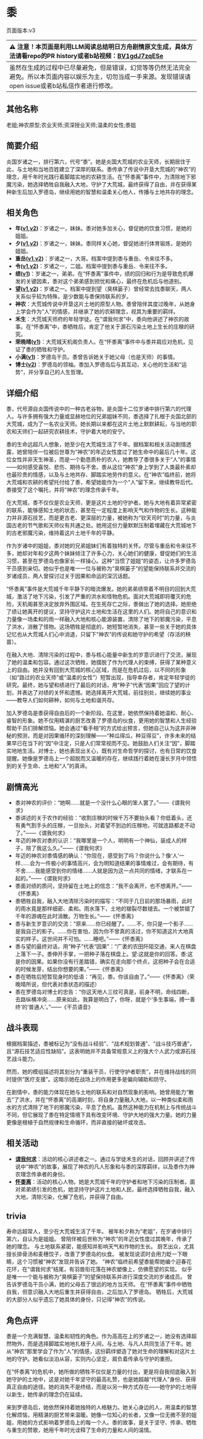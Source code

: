 # 黍
页面版本:v3
 

| :warning: 注意！本页面是利用LLM阅读总结明日方舟剧情原文生成，具体方法请看repo的PR history或者b站视频：[BV1gdJ7zqESe](https://www.bilibili.com/video/BV1gdJ7zqESe/)         |
|:----------------------------|
| 虽然在生成的过程中已尽量避免，但是错误，幻觉等等仍然无法完全避免。所以本页面内容以娱乐为主，切勿当成一手来源。发现错误请open issue或者b站私信作者进行修改。|



## 其他名称
老姐;神农原型;农业天师;资深授业天师;温柔的女性;黍姐
## 简要介绍
炎国岁诸之一，排行第六，代号“黍”。她是炎国大荒城的农业天师，长期居住于此，与土地和当地百姓建立了深厚的联系。黍传承了传说中开垦大荒城的“神农”的理念，用千年时光践行着脚踏实地的农耕生活。在“怀黍离”事件中，为清除地下邪魔污染，她选择牺牲自我融入大地，守护了大荒城，最终获得了自由，并在获得某种新生后加入罗德岛，继续用她的智慧和温柔关心他人，传播与土地共存的理念。
## 相关角色
-   **年([v1](../chars/char_2014_nian.md),[v2](char_2014_nian.md))**：岁诸之一，妹妹。黍对她多加关心，督促她的饮食习惯，是她的姐姐。
-   **夕([v1](../chars/char_2015_dusk.md),[v2](char_2015_dusk.md))**：岁诸之一，妹妹。黍同样关心她，督促她进行体育锻炼，是她的姐姐。
-   **重岳([v1](../chars/char_2024_chyue.md),[v2](char_2024_chyue.md))**：岁诸之一，大哥。档案中提到黍与重岳、令来往不多。
-   **令([v1](../chars/char_2023_ling.md),[v2](char_2023_ling.md))**：岁诸之一，二姐。档案中提到黍与重岳、令来往不多。
-   **绩([v1](../chars/extended_char_ji.md))**：岁诸之一，弟弟。在“怀黍离”事件中，绩的回归和行为是导致危机爆发的关键因素，黍对这个弟弟感到担忧和痛心，最终在危机后与他道别。
-   **望([v1](../chars/extended_char_wang.md),[v2](extended_char_wang.md))**：岁诸之一。档案中提到望（臭棋篓子）曾经常去找黍聊天，两人关系似乎较为特殊，是少数能与黍保持联系的岁。
-   **神农**：大荒城传说中开垦这片土地的原型人物。黍曾陪伴其度过晚年，从她身上学会作为“人”的情感，并继承了她的农耕理念，视其为重要的羁绊。
-   **禾生**：大荒城天师府的年轻学徒。在“谓我何求”中，黍向他讲述了神农的故事。在“怀黍离”中，黍牺牲后，肯定了他关于源石污染土地上生长的庄稼的研究。
-   **荣晚晴([v1](../chars/extended_char_rong_wan_qing.md))**：大荒城天机阁负责人。在“怀黍离”事件中与黍并肩应对危机，见证了黍的牺牲和守护。
-   **小满([v1](../chars/char_4122_grabds.md))**：罗德岛干员。黍曾告诉她关于她父母（也是天师）的事情。
-   **博士([v2](extended_char_bo_shi.md))**：罗德岛的领袖。黍加入罗德岛后与其互动，关心他的生活和“运势”，并分享自己的人生哲理。
## 详细介绍
黍，代号源自炎国传说中的一种古老谷物，是炎国十二位岁诸中排行第六的代理人。与许多拥有强大力量或显赫地位的兄弟姐妹不同，黍选择了扎根于炎国北部的大荒城，成为了一名农业天师。她长期以来都在这片土地上默默耕耘，与当地的职农和天师们一起研究农耕技术，守护着大地的安宁。

黍的生命远超凡人想象，她至少在大荒城生活了千年。据档案和相关活动剧情透露，她曾陪伴一位被后世尊为“神农”的年迈女性度过了她生命中的最后几十年。这位女性并非天生神圣，而是一个勤恳质朴的农人，她教导了黍很多关于“人”的事情——如何感受喜悦、悲伤、期待与不舍。黍从这位“神农”身上学到了人类最朴素却也最珍贵的情感，以及与土地共存、脚踏实地劳作的意义。在“神农”临终前，她将大荒城和农耕的希望托付给了黍，希望她能作为一个“人”留下来，继续教导后代。黍接受了这个嘱托，并将“神农”的理念传承千年。

在大荒城，黍不仅仅是农业天师，更是这片土地的守护者。她与大地有着异常紧密的联系，能够感知土地的状态，甚至在一定程度上影响天气和作物的生长。这种能力并非源石技艺，而是更古老、更深层的力量，被她称为“钦天司时”的力量，与炎国古老的节气歌和天师仪有共通之处。她用这份力量默默压制着埋藏在大荒城地下的古老邪魔污染，维持着这片土地千年的平静。

作为岁诸中的姐姐，黍对她的兄弟姐妹们有着独特的关怀。尽管与重岳和令来往不多，她却对年和夕这两个妹妹倾注了许多心力，关心她们的健康，督促她们的生活习惯，甚至在罗德岛也像家长一样操心。这种“当惯了姐姐”的姿态，让许多罗德岛干员感到亲切。她似乎也是唯一一位与被称为“臭棋篓子”的望能保持联系并交流的岁诸成员，两人曾探讨过关于因果和命运的深沉话题。

“怀黍离”事件是大荒城千年平静下的暗流爆发。她的弟弟绩带着不明目的回到大荒城，激活了地下污染，引发了严重的洪水和怪物危机。面对大荒城即将覆灭的危险，天机阁甚至决定放弃外围区域。在生死存亡之际，黍做出了她的选择。她拒绝了绩让她离开的提议，坚持守护这片土地和生活在这里的人们。她将自己的意识和力量像一场柔和的雨一样融入大地和核心能源装置，清除了地下的邪魔污染，平息了洪水，消散了怪物。这场牺牲是彻底的，她短暂地消失，甚至一些关于她的具体记忆也从大荒城人们心中消退，只留下“神农”的传说和她守护的希望（存活的秧苗）。

在融入大地、清除污染的过程中，黍与核心能量中新生的岁意识进行了交流，展现了她的温柔和包容。通过这次牺牲，她摆脱了作为代理人的束缚，获得了某种意义上的自由。她并没有回到大荒城的核心区域，而是在危机过后，以不同的形象（如“路过的农业天师”或“温柔的女性”）短暂出现，指导幸存者，肯定年轻学徒的研究。最终，她与望和绩进行了最后的对话，用“种子”代表“因果”回应了望的计划，并表达了对绩的关怀和遗憾。她选择离开大荒城，前往别处，继续她的事业——教导人们如何耕种，如何与土地和谐共存。

加入罗德岛是黍获得自由后的一个新阶段。在这里，她依然保持着她温和、耐心、睿智的形象。她不仅用精湛的厨艺改善了罗德岛的伙食，更用她的智慧和人生经验帮助干员们排解烦恼。她会通过“看手相”的方式给出预言，但她自己认为这并非神秘的预测，而是对因果循环的深刻理解——“种瓜得瓜，种豆得豆”，许多未来的结果早已在当下的“因”中注定，只是人们常常视而不见。她鼓励人们关注“因”，脚踏实地地生活。对博士，她也表现出关心，既有对生命哲学的探讨，也有日常的饮食提醒。她像是罗德岛上一个超脱而又温暖的存在，继续践行着她在漫长岁月中领悟到的关于生命、土地和“人”的真谛。
## 剧情高光
*   黍对神农的评价：“她啊......就是一个没什么心眼的笨人罢了。”——《谓我何求》
*   黍讲述的关于农作的经验：“收割庄稼的时候千万不要抬头看？你低着头，还有勇气割手头的庄稼，一旦抬头，对着望不到边的庄稼地，可就连路都走不动了。”——《谓我何求》
*   年迈的神农对黍的认识：“我哪里是一个人，明明有一个神仙，装成人的样子，陪了我这么久。”——《谓我何求》
*   年迈的神农对黍情感的确认：“你现在，感受到了吗？你说什么？像‘人’一样......会为一件极小的事情高兴，会为明知道结果的事情难过，会有期待，有不舍......我能感受到你的情绪......人就是因为这一点共同的情绪，才联系在一起的。”——《谓我何求》
*   黍面对绩的质问，坚持留在土地上的信念：“我不会离开，也不想离开。”——《怀黍离》
*   黍牺牲自我，融入大地清除污染时的描写：“不同于几日前的那场暴雨，此时的雨水竟是那样细密、柔和。雨水落下，土地的皲裂尽数褪去。一个被禁锢了千年的游魂在此时消散。万物生长。”——《怀黍离》
*   黍与新生岁意识的交流：“原来......你已经醒了。......不，你只是一个影子......是我自己的影子。......你在害怕，因为你不曾真的活过，你不知道这片大地真实的样子。这世间并不可怕。......睡吧。”——《怀黍离》
*   黍与望的最终对话，用“种子”代表“因果”：“广袤的农田阡陌交通，来人在棋盘上落下一子。黍伸开手掌，一把种子落在棋盘上。望:这就是你的回答。黍:这是你的因果。如果你没有行差踏错，确实在走向那个终点，这把种子会在合适的时候发芽，结出你想要的果。”——《怀黍离》
*   黍在牺牲后短暂现身时的低语：“再见，黍。你该自由了。”——《怀黍离》（荣晚晴所说，但代表对黍状态的描述）
*   黍在罗德岛对博士的忠告：“你这天地人三纹可真是，前身不明，命线四断，去路纵横冲突......原来如此，我算是明白了，你呀，就是个‘多生事端，搏一善终’的‘普通人’。”——《干员语音》
## 战斗表现
根据档案描述，黍被标记为“没有战斗经验”、“战术规划普通”、“战斗技巧普通”，且“源石技艺适应性缺陷”。这表明她并不具备常规意义上的强大个人武力或源石技艺战斗能力。

然而，她的模组描述将其划分为“重装干员，行使守护者职责”，并在维持战线的同时提供“医疗支援”。这暗示她在战场上的作用更多是偏向辅助和防守。

在剧情中，黍的能力体现在她与土地的联系和对自然现象的影响。她曾用能力“散去”了洪水，并在“怀黍离”的高潮时刻，将自身力量融入大地，以一种类似柔和雨水的方式清除了地下的邪魔污染，平息了危机。虽然这种能力在机制上与传统战斗不同，但它展现了黍在特定情境下具有改变环境、守护大地的强大力量。她的力量更像是根植于自然规律和生命循环，而非直接的破坏或攻击。
## 相关活动
-   **[谓我何求](../stories/story_shu_set_1.md)**：活动的核心讲述者之一。通过与学徒禾生的对话，回顾并讲述了传说中“神农”的故事，展现了神农的凡人形象和与黍的深厚羁绊，以及黍作为神农理念传承者的身份。
-   **[怀黍离](../stories/act31side.md)**：活动的核心人物。她是大荒城千年的守护者和地下污染的压制者。面对弟弟绩引发的危机，她坚持守护这片土地和人民，最终选择牺牲自我，融入大地，清除污染，化解了危机，并获得了自由。
## trivia
寿命远超常人，至少在大荒城生活了千年。
被年和夕称为“老姐”，在岁诸中排行第六，自认为是姐姐。
曾陪伴被后世称为“神农”的年迈女性度过其晚年，传承了她的理念。
与土地联系紧密，能感知并影响天气和作物的生长。
厨艺出众，尤其擅长排骨汤和麦穗饺子，改善了罗德岛的伙食。
被发现说谎时会用力眨一下眼睛，这个习惯被“神农”发现并告诉了她。
“神农”临终前希望黍能帮她编个迎春花花环，在“谓我何求”结尾，有羽兽衔花落在神农塑像上，仿佛愿望的实现。
似乎是唯一一个能与被称为“臭棋篓子”的望保持联系并进行深度交流的岁诸成员。
曾告诉罗德岛干员小满，她的父母去了很远的地方当天师。
在“怀黍离”事件中牺牲自我，但意识融入大地后重生并获得自由，之后加入了罗德岛。
牺牲后，大荒城的大部分人似乎遗忘了她具体的身份，只记得“神农”的传说。
## 角色点评
黍是一个充满智慧、温柔和韧性的角色。作为高高在上的岁诸之一，她没有选择超然物外，而是选择脚踏实地地扎根于人间，与土地、与凡人共同生活了千年。她从“神农”那里学会了作为“人”的情感，这份羁绊塑造了她对生命的理解和对这片土地的守护。她看似淡泊从容，实则内心坚定，肩负着传承与守护的重担。

在“怀黍离”的危机中，她所做的牺牲不仅仅是力量的付出，更是将自我彻底融入到她守护的土地中，这是对她千年坚守的最高礼赞，也是她超越“代理人”身份、获得真正自由的途径。她的消失不是终结，而是以另一种方式存在——她守护的土地得以新生，她传承的理念仍在延续。

来到罗德岛后，她依然保持着她独特的人格魅力。她关心身边的人，用温柔的智慧化解烦恼，用精湛的厨艺带来温暖。她像一位知心的长者，又像一位无微不至的姐姐，用她的方式影响着罗德岛上的每一个人。黍的故事，是关于坚守、传承、牺牲与重生的赞歌，她用千年时光诠释了生命的力量和人间的温情。